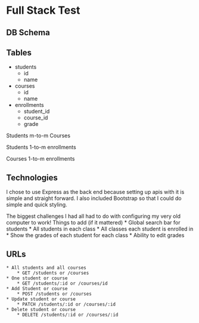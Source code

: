 # Full Stack Test

## DB Schema
Tables
------
* students
    * id
    * name
* courses
    * id
    * name
* enrollments
    * student_id
    * course_id
    * grade

Students m-to-m Courses

Students 1-to-m enrollments

Courses 1-to-m enrollments

## Technologies

I chose to use Express as the back end because setting up apis with it is simple and straight forward.
I also included Bootstrap so that I could do simple and quick styling.

The biggest challenges I had all had to do with configuring my very old computer to work!
Things to add (if it mattered)
    * Global search bar for students
    * All students in each class
    * All classes each student is enrolled in
    * Show the grades of each student for each class
    * Ability to edit grades

## URLs
    * All students and all courses
        * GET /students or /courses
    * One student or course
        * GET /students/:id or /courses/id
    * Add Student or course
        * POST /students or /courses
    * Update student or course
        * PATCH /students/:id or /courses/:id
    * Delete student or course
        * DELETE /students/:id or /courses/:id
